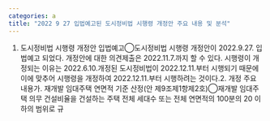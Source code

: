 ```yaml
---
categories: a
title: "2022 9 27 입법예고된 도시정비법 시행령 개정안 주요 내용 및 분석"
---
```

1. 도시정비법 시행령 개정안 입법예고◯도시정비법 시행령 개정안이 2022.9.27. 입법예고 되었다. 개정안에 대한 의견제출은 2022.11.7.까지 할 수 있다. 시행령이 개정되는 이유는 2022.6.10.개정된 도시정비법이 2022.12.11.부터 시행되기 때문에 이에 맞추어 시행령을 개정하여 2022.12.11.부터 시행하려는 것이다.2. 개정 주요 내용가. 재개발 임대주택 연면적 기준 산정(안 제9조제1항제2호)◯재개발 임대주택 의무 건설비율을 건설하는 주택 전체 세대수 또는 전체 연면적의 100분의 20 이하의 범위로 규